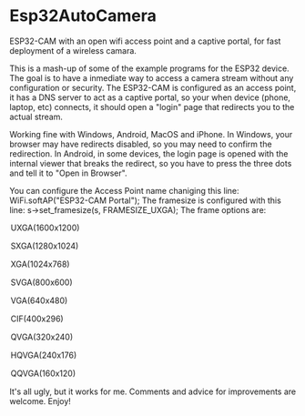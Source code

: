 # Esp32AutoCamera
ESP32-CAM with an open wifi access point and a captive portal,  for fast deployment of a wireless camara.

  This is a mash-up of some of the example programs for the ESP32 device.   The goal is to have a inmediate way to access a camera stream without any configuration or security.
  The ESP32-CAM is configured as an access point,  it has a DNS server to act as a captive portal,  so your when  device (phone, laptop, etc) connects,  it should open a "login" page that redirects you to the actual stream.

  Working fine with Windows,  Android, MacOS and iPhone.
  In Windows,  your browser may have redirects disabled,  so you may need to confirm  the redirection.
  In Android,  in some devices,  the login page is opened with the internal viewer that breaks the redirect,  so you have to press the three dots and tell it to "Open in Browser".
  
  You can configure the Access Point name chaniging this line:   WiFi.softAP("ESP32-CAM Portal");
  The framesize is configured with this line:   s->set_framesize(s, FRAMESIZE_UXGA);
  The frame options are:
  
  <option value="10">UXGA(1600x1200)</option><p>
  <option value="9">SXGA(1280x1024)</option><p>
  <option value="8">XGA(1024x768)</option><p>
  <option value="7">SVGA(800x600)</option><p>
  <option value="6">VGA(640x480)</option><p>
  <option value="5">CIF(400x296)</option><p>
  <option value="4">QVGA(320x240)</option><p>
  <option value="3">HQVGA(240x176)</option><p>
  <option value="0">QQVGA(160x120)</option><p>

 It's all ugly,  but it works for me.    Comments and advice for improvements are welcome.  Enjoy!
